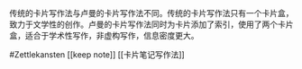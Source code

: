 传统的卡片写作法与卢曼的卡片写作法不同。传统的卡片写作法只有一个卡片盒，致力于文学性的创作。卢曼的卡片写作法同时为卡片添加了索引，使用了两个卡片盒，适合于学术性写作，非虚构写作，信息密度更大。

#Zettlekansten
[[keep note]]
[[卡片笔记写作法]]